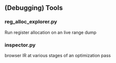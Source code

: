 ## (Debugging) Tools

### reg_alloc_explorer.py

Run register allocation on an live range dump

### inspector.py

browser IR at various stages of an optimization pass
